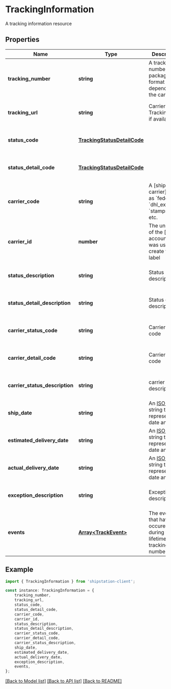 # TrackingInformation

A tracking information resource

## Properties

Name | Type | Description | Notes
------------ | ------------- | ------------- | -------------
**tracking_number** | **string** | A tracking number for a package. The format depends on the carrier. | [optional] [default to undefined]
**tracking_url** | **string** | Carrier Tracking Url, if available | [optional] [readonly] [default to undefined]
**status_code** | [**TrackingStatusDetailCode**](TrackingStatusDetailCode.md) |  | [optional] [readonly] [default to undefined]
**status_detail_code** | [**TrackingStatusDetailCode**](TrackingStatusDetailCode.md) |  | [optional] [readonly] [default to undefined]
**carrier_code** | **string** | A [shipping carrier] , such as &#x60;fedex&#x60;, &#x60;dhl_express&#x60;, &#x60;stamps_com&#x60;, etc.  | [optional] [default to undefined]
**carrier_id** | **number** | The unique ID of the [carrier account] that was used to create this label  | [optional] [readonly] [default to undefined]
**status_description** | **string** | Status description | [optional] [readonly] [default to undefined]
**status_detail_description** | **string** | Status detail description | [optional] [readonly] [default to undefined]
**carrier_status_code** | **string** | Carrier status code | [optional] [readonly] [default to undefined]
**carrier_detail_code** | **string** | Carrier detail code | [optional] [readonly] [default to undefined]
**carrier_status_description** | **string** | carrier status description | [optional] [readonly] [default to undefined]
**ship_date** | **string** | An [ISO 8601](https://en.wikipedia.org/wiki/ISO_8601) string that represents a date and time.  | [optional] [default to undefined]
**estimated_delivery_date** | **string** | An [ISO 8601](https://en.wikipedia.org/wiki/ISO_8601) string that represents a date and time.  | [optional] [default to undefined]
**actual_delivery_date** | **string** | An [ISO 8601](https://en.wikipedia.org/wiki/ISO_8601) string that represents a date and time.  | [optional] [default to undefined]
**exception_description** | **string** | Exception description | [optional] [readonly] [default to undefined]
**events** | [**Array&lt;TrackEvent&gt;**](TrackEvent.md) | The events that have occured during the lifetime of this tracking number. | [optional] [readonly] [default to undefined]

## Example

```typescript
import { TrackingInformation } from 'shipstation-client';

const instance: TrackingInformation = {
    tracking_number,
    tracking_url,
    status_code,
    status_detail_code,
    carrier_code,
    carrier_id,
    status_description,
    status_detail_description,
    carrier_status_code,
    carrier_detail_code,
    carrier_status_description,
    ship_date,
    estimated_delivery_date,
    actual_delivery_date,
    exception_description,
    events,
};
```

[[Back to Model list]](../README.md#documentation-for-models) [[Back to API list]](../README.md#documentation-for-api-endpoints) [[Back to README]](../README.md)
